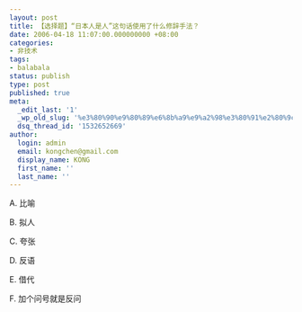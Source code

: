 ```yaml
---
layout: post
title: 【选择题】“日本人是人”这句话使用了什么修辞手法？
date: 2006-04-18 11:07:00.000000000 +08:00
categories:
- 非技术
tags:
- balabala
status: publish
type: post
published: true
meta:
  _edit_last: '1'
  _wp_old_slug: '%e3%80%90%e9%80%89%e6%8b%a9%e9%a2%98%e3%80%91%e2%80%9c%e6%97%a5%e6%9c%ac%e4%ba%ba%e6%98%af%e4%ba%ba%e2%80%9d%e8%bf%99%e5%8f%a5%e8%af%9d%e4%bd%bf%e7%94%a8%e4%ba%86%e4%bb%80%e4%b9%88%e4%bf%ae%e8%be%9e'
  dsq_thread_id: '1532652669'
author:
  login: admin
  email: kongchen@gmail.com
  display_name: KONG
  first_name: ''
  last_name: ''
---
```

A. 比喻

B. 拟人

C. 夸张

D. 反语

E. 借代

F. 加个问号就是反问